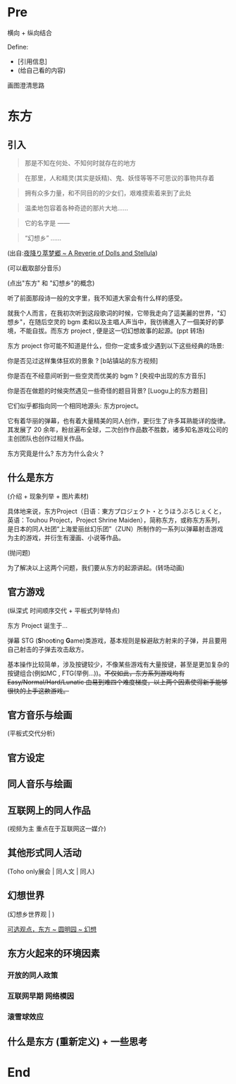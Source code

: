 # Pre

横向 + 纵向结合

Define: 
- [引用信息]
- (给自己看的内容)

画图澄清思路

# 东方

## 引入 

> 那是不知在何处、不知何时就存在的地方

> 在那里，人和精灵(其实是妖精)、鬼、妖怪等等不可思议的事物共存着

> 拥有众多力量，和不同目的的少女们，艰难摸索着来到了此处

> 温柔地包容着各种奇迹的那片大地…… 

> 它的名字是 ——

> “幻想乡” ......

(出自:[夜降り萃梦郷 ~ A Reverie of Dolls and Stellula](https://y.music.163.com/m/song?id=393858&uct=hWTVV82q2bU0EVvxZhm7IQ%3D%3D&dlt=0846&app_version=8.8.23&sc=wmv&tn=))

(可以截取部分音乐)

(点出"东方" 和 "幻想乡"的概念)

听了前面那段诗一般的文字里，我不知道大家会有什么样的感受。

就我个人而言，在我初次听到这段歌词的时候，它带我走向了這美麗的世界，"幻想乡"，在随后空灵的 bgm 柔和以及主唱人声当中，我彷彿進入了一個美好的夢境，不能自拔。而东方 project , 便是这一切幻想故事的起源。(ppt 转场)

东方 project 你可能不知道是什么，但你一定或多或少遇到以下这些经典的场景:

你是否见过这样集体狂欢的景象 ?
[b站镇站的东方视频]

你是否在不经意间听到一些空灵而优美的 bgm ?
[央视中出现的东方音乐]

你是否在做题的时候突然遇见一些奇怪的题目背景?
[Luogu上的东方题目]

它们似乎都指向同一个相同地源头: 东方project。 

它有着华丽的弹幕，也有着大量精美的同人创作，更衍生了许多耳熟能详的旋律。其发展了 20 余年，粉丝遍布全球，二次创作作品数不胜数，诸多知名游戏公司的主创团队也创作过相关作品。

东方究竟是什么? 东方为什么会火 ?

## 什么是东方 

(介绍 + 现象列举 + 图片素材)

具体地来说，东方Project（日语：東方プロジェクト・とうほうぷろじぇくと，英语：Touhou Project，Project Shrine Maiden），简称东方，或称东方系列，是日本的同人社团“上海爱丽丝幻乐团”（ZUN）所制作的一系列以弹幕射击游戏为主的游戏，并衍生有漫画、小说等作品。


(抛问题)

为了解决以上这两个问题，我们要从东方的起源讲起。(转场动画)

## 官方游戏

(纵深式 时间顺序交代 + 平板式列举特点)

东方 Project 诞生于...


弹幕 STG (**S**hoo**t**ing **G**ame)类游戏，基本规则是躲避敌方射来的子弹，并且要用自己射击的子弹去攻击敌方。

基本操作比较简单，涉及按键较少，不像某些游戏有大量按键，甚至是更加复杂的按键组合(例如MC , FTG(举例...))。~~不仅如此，东方系列游戏均有 Easy/Normal/Hard/Lunatic 由易到难四个难度梯度，以上两个因素使得新手能够很快的上手这款游戏。~~

## 官方音乐与绘画

(平板式交代分析)

## 官方设定


## 同人音乐与绘画


## 互联网上的同人作品

(视频为主 重点在于互联网这一媒介)

## 其他形式同人活动

(Toho only展会 | 同人文 | 同人) 

## 幻想世界

(幻想乡世界观 | )

[可选观点，东方 ~ 圆明园 ~ 幻想](https://zhidao.baidu.com/question/1836979186507519900.html)


## 东方火起来的环境因素

### 开放的同人政策

### 互联网早期 网络模因

### 滚雪球效应

## 什么是东方 (重新定义) + 一些思考


# End